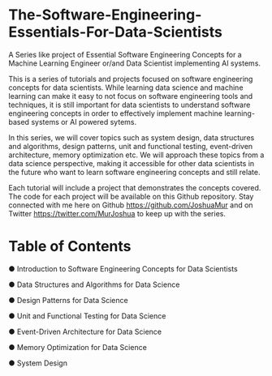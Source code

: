 # The-Software-Engineering-Essentials-For-Data-Scientists
A Series like project of Essential Software Engineering Concepts for a Machine Learning Engineer or/and Data Scientist implementing AI systems.

This is a series of tutorials and projects focused on software engineering concepts for data scientists. While learning data science and machine learning can make it easy to not focus on software engineering tools and techniques, it is still important for data scientists to understand software engineering concepts in order to effectively implement machine learning-based systems or AI powered sytems.

In this series, we will cover topics such as system design, data structures and algorithms, design patterns, unit and functional testing, event-driven architecture, memory optimization etc. We will approach these topics from a data science perspective, making it accessible for other data scientists in the future who want to learn software engineering concepts and still relate.

Each tutorial will include a project that demonstrates the concepts covered. The code for each project will be available on this Github repository.
Stay connected with me here on Github https://github.com/JoshuaMur and on Twitter https://twitter.com/MurJoshua to keep up with the series.


# Table of Contents
● Introduction to Software Engineering Concepts for Data Scientists

● Data Structures and Algorithms for Data Science

● Design Patterns for Data Science

● Unit and Functional Testing for Data Science

● Event-Driven Architecture for Data Science

● Memory Optimization for Data Science

● System Design


